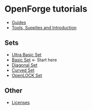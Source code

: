 # OpenForge tutorials

* [Guides](guides/README.md)
* [Tools, Supplies and Introduction](sets/README.md)

## Sets

* [Ultra Basic Set](sets/ultra_basic.md)
* [Basic Set](sets/basic.md) <- Start here
* [Diagonal Set](sets/diagonal.md)
* [Curved Set](sets/curved.md)
* [OpenLOCK Set](sets/openlock.md)
<!--
* [Hallway Set](hallway.md)
* [Options](options.md)
-->

## Other

* [Licenses](licenses.md)

